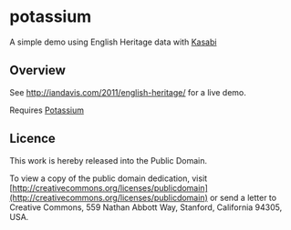 potassium
=========
A simple demo using English Heritage data with [Kasabi](http://kasabi.com/)

Overview
--------
See http://iandavis.com/2011/english-heritage/ for a live demo.

Requires [Potassium](http://github.com/iand/potassium)


Licence
-------
This work is hereby released into the Public Domain. 

To view a copy of the public domain dedication, visit 
[http://creativecommons.org/licenses/publicdomain](http://creativecommons.org/licenses/publicdomain) or send a letter to 
Creative Commons, 559 Nathan Abbott Way, Stanford, California 94305, USA.
